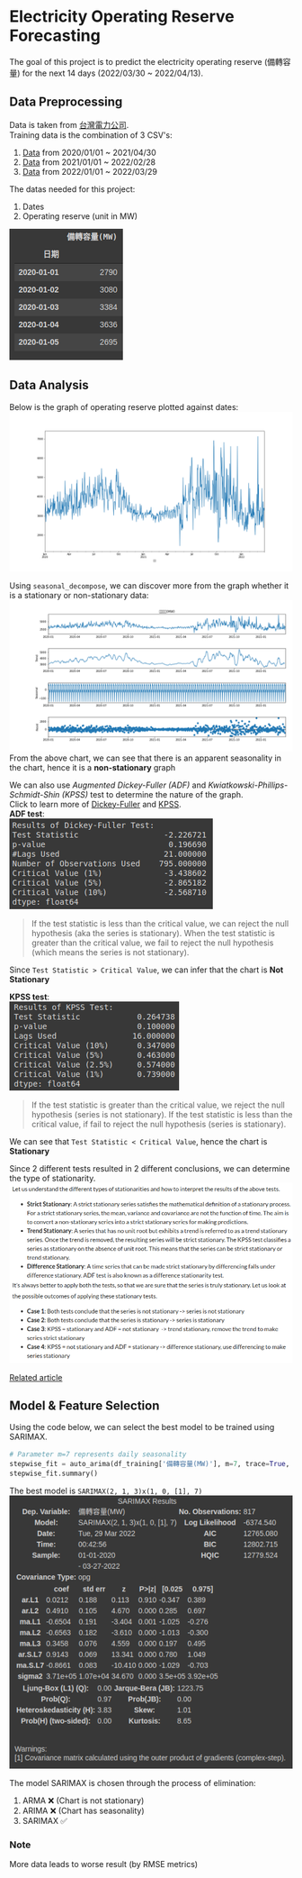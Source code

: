 # Electricity Operating Reserve Forecasting

The goal of this project is to predict the electricity operating reserve (備轉容量) for the next 14 days (2022/03/30 ~ 2022/04/13).

## Data Preprocessing

Data is taken from [台灣電力公司](https://data.gov.tw/).  
Training data is the combination of 3 CSV's:  
1. [Data](https://data.gov.tw/dataset/19995) from 2020/01/01 ~ 2021/04/30
2. [Data](https://data.gov.tw/dataset/19995) from 2021/01/01 ~ 2022/02/28
3. [Data](https://data.gov.tw/dataset/25850) from 2022/01/01 ~ 2022/03/29

The datas needed for this project:
1. Dates
2. Operating reserve (unit in MW)  

![Table Sample](/img/table.png)

## Data Analysis

Below is the graph of operating reserve plotted against dates:  
![Data Graph](/img/chart.png)

Using `seasonal_decompose`, we can discover more from the graph whether it is a stationary or non-stationary data:
![Seasonal Graph](/img/decompose.png)
From the above chart, we can see that there is an apparent seasonality in the chart, hence it is a **non-stationary** graph

We can also use *Augmented Dickey-Fuller (ADF)* and *Kwiatkowski-Phillips-Schmidt-Shin (KPSS)* test to determine the nature of the graph.  
Click to learn more of [Dickey-Fuller](https://analyticsindiamag.com/complete-guide-to-dickey-fuller-test-in-time-series-analysis/) and [KPSS](https://www.machinelearningplus.com/time-series/kpss-test-for-stationarity/).  
**ADF test**:  
![ADF test](/img/adf.png)
> If the test statistic is less than the critical value, we can reject the null hypothesis (aka the series is stationary). When the test statistic is greater than the critical value, we fail to reject the null hypothesis (which means the series is not stationary).  

Since `Test Statistic > Critical Value`, we can infer that the chart is **Not Stationary**

**KPSS test**:  
![KPSS test](/img/kpss.png)
> If the test statistic is greater than the critical value, we reject the null hypothesis (series is not stationary). If the test statistic is less than the critical value, if fail to reject the null hypothesis (series is stationary).   

We can see that `Test Statistic < Critical Value`, hence the chart is **Stationary**

Since 2 different tests resulted in 2 different conclusions, we can determine the type of stationarity.
![Type of Stationarity](/img/stationarity.png)

[Related article](https://www.analyticsvidhya.com/blog/2018/09/non-stationary-time-series-python/)  

## Model & Feature Selection

Using the code below, we can select the best model to be trained using SARIMAX.
```python
# Parameter m=7 represents daily seasonality
stepwise_fit = auto_arima(df_training['備轉容量(MW)'], m=7, trace=True, suppress_warnings=True)
stepwise_fit.summary()
```
The best model is `SARIMAX(2, 1, 3)x(1, 0, [1], 7)`  
![Model Summary](/img/model.png)

The model SARIMAX is chosen through the process of elimination:  
1. ARMA ❌ (Chart is not stationary)
2. ARIMA ❌ (Chart has seasonality)
3. SARIMAX ✅

### Note
More data leads to worse result (by RMSE metrics)